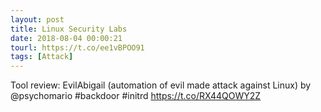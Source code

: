 ```yaml
---
layout: post
title: Linux Security Labs
date: 2018-08-04 00:00:21
tourl: https://t.co/ee1vBPOO91
tags: [Attack]
---
```

Tool review: EvilAbigail (automation of evil made attack against Linux) by @psychomario #backdoor #initrd https://t.co/RX44QOWY2Z